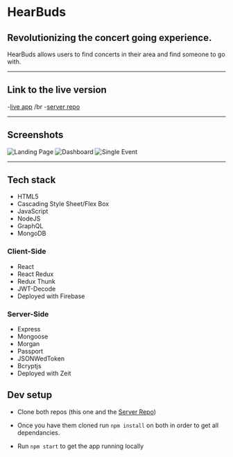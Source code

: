 # HearBuds

## Revolutionizing the concert going experience.

HearBuds allows users to find concerts in their area and find someone to go with.

_____________________
## Link to the live version
 -[live app](https://hearbuds-client.firebaseapp.com/) /br
 -[server repo](https://github.com/sunny-slegs/hearbuds-server)

 ____________________
 ## Screenshots

![Landing Page](screenshots/desktop-landing-page.png)
![Dashboard](screenshots/desktop-dashboard.png)
![Single Event](screenshots/desktop-single-event.png)

_____________________

## Tech stack

* HTML5
* Cascading Style Sheet/Flex Box
* JavaScript
* NodeJS
* GraphQL
* MongoDB

### Client-Side

* React
* React Redux
* Redux Thunk
* JWT-Decode
* Deployed with Firebase

### Server-Side

* Express
* Mongoose
* Morgan
* Passport
* JSONWedToken
* Bcryptjs
* Deployed with Zeit

## Dev setup

* Clone both repos (this one and the [Server Repo](https://github.com/sunny-slegs/hearbuds-server))

* Once you have them cloned run `npm install` on both in order to get all dependancies.

* Run `npm start` to get the app running locally

